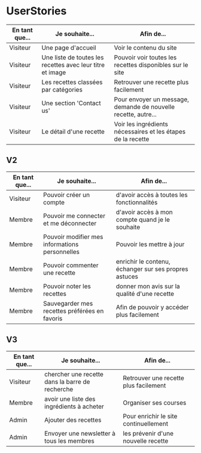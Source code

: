 # UserStories

| En tant que... | Je souhaite... | Afin de... |
|----------------|----------------|------------|
| Visiteur | Une page d'accueil | Voir le contenu du site |
| Visiteur | Une liste de toutes les recettes avec leur titre et image | Pouvoir voir toutes les recettes disponibles sur le site |
| Visiteur | Les recettes classées par catégories | Retrouver une recette plus facilement |
| Visiteur| Une section 'Contact us' | Pour envoyer un message, demande de nouvelle recette, autre...|
| Visiteur | Le détail d'une recette | Voir les ingrédients nécessaires et les étapes de la recette |

## V2

| En tant que... | Je souhaite... | Afin de... |
|----------------|----------------|------------|
| Visiteur | Pouvoir créer un compte | d'avoir accès à toutes les fonctionnalités |
| Membre | Pouvoir me connecter et me déconnecter | d'avoir accès à mon compte quand je le souhaite |
| Membre | Pouvoir modifier mes informations personnelles | Pouvoir les mettre à jour |
| Membre | Pouvoir commenter une recette | enrichir le contenu, échanger sur ses propres astuces |
| Membre | Pouvoir noter les recettes | donner mon avis sur la qualité d'une recette |
| Membre | Sauvegarder mes recettes préférées en favoris | Afin de pouvoir y accéder plus facilement |

## V3

| En tant que... | Je souhaite... | Afin de... |
|----------------|----------------|------------|
| Visiteur | chercher une recette dans la barre de recherche | Retrouver une recette plus facilement |
| Membre | avoir une liste des ingrédients à acheter | Organiser ses courses |
| Admin | Ajouter des recettes | Pour enrichir le site continuellement |
| Admin | Envoyer une newsletter à tous les membres | les prévenir d'une nouvelle recette|

